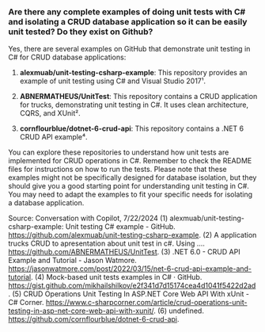 ### Are there any complete examples of doing unit tests with C# and isolating a CRUD database application so it can be easily unit tested? Do they exist on Github?

Yes, there are several examples on GitHub that demonstrate unit testing in C# for CRUD database applications:

1. **alexmuab/unit-testing-csharp-example**: This repository provides an example of unit testing using C# and Visual Studio 2017¹.

2. **ABNERMATHEUS/UnitTest**: This repository contains a CRUD application for trucks, demonstrating unit testing in C#. It uses clean architecture, CQRS, and XUnit².

3. **cornflourblue/dotnet-6-crud-api**: This repository contains a .NET 6 CRUD API example⁴.

You can explore these repositories to understand how unit tests are implemented for CRUD operations in C#. Remember to check the README files for instructions on how to run the tests. Please note that these examples might not be specifically designed for database isolation, but they should give you a good starting point for understanding unit testing in C#. You may need to adapt the examples to fit your specific needs for isolating a database application.

Source: Conversation with Copilot, 7/22/2024
(1) alexmuab/unit-testing-csharp-example: Unit testing C# example - GitHub. https://github.com/alexmuab/unit-testing-csharp-example.
(2) A application trucks CRUD to apresentation about unit test in c#. Using .... https://github.com/ABNERMATHEUS/UnitTest.
(3) .NET 6.0 - CRUD API Example and Tutorial - Jason Watmore. https://jasonwatmore.com/post/2022/03/15/net-6-crud-api-example-and-tutorial.
(4) Mock-based unit tests examples in C# · GitHub. https://gist.github.com/mikhailshilkov/e2f341d7d15174cea4d1041f5422d2ad.
(5) CRUD Operations Unit Testing In ASP.NET Core Web API With xUnit - C# Corner. https://www.c-sharpcorner.com/article/crud-operations-unit-testing-in-asp-net-core-web-api-with-xunit/.
(6) undefined. https://github.com/cornflourblue/dotnet-6-crud-api.
